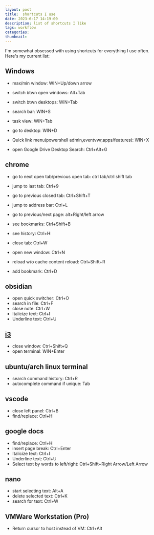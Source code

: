 ```yaml
---
layout: post
title:  shortcuts I use
date: 2023-6-17 14:19:00
description: list of shortcuts I like
tags: workflow
categories: 
thumbnail: 
---
```


I'm somewhat obsessed with using shortcuts for everything I use often. Here's my current list:

## Windows
- max/min window: WIN+Up/down arrow
- switch btwn open windows: Alt+Tab
- switch btwn desktops: WIN+Tab
- search bar: WIN+S

- task view: WIN+Tab
- go to desktop: WIN+D

- Quick link menu(powershell admin,eventvwr,apps/features): WIN+X

- open Google Drive Desktop Search: Ctrl+Alt+G

## chrome
- go to next open tab/previous open tab: ctrl tab/ctrl shift tab
- jump to last tab: Ctrl+9
- go to previous closed tab: Ctrl+Shift+T
- jump to address bar: Ctrl+L
- go to previous/next page: alt+Right/left arrow
- see bookmarks: Ctrl+Shift+B

- see history: Ctrl+H 

- close tab: Ctrl+W
- open new window: Ctrl+N
- reload w/o cache content reload: Ctrl+Shift+R

- add bookmark: Ctrl+D

## obsidian
- open quick switcher: Ctrl+O
- search in file: Ctrl+F
- close note: Ctrl+W
- Italicize text: Ctrl+I
- Underline text: Ctrl+U

## [i3](https://i3wm.org/docs/refcard.html)
- close window: Ctrl+Shift+Q
- open terminal: WIN+Enter

## ubuntu/arch linux terminal
- search command history: Ctrl+R
- autocomplete command if unique: Tab

## vscode
- close left panel: Ctrl+B
- find/replace: Ctrl+H

## google docs
- find/replace: Ctrl+H
- insert page break: Ctrl+Enter
- Italicize text: Ctrl+I
- Underline text: Ctrl+U
- Select text by words to left/right: Ctrl+Shift+Right Arrow/Left Arrow

## nano
- start selecting text: Alt+A
- delete selected text: Ctrl+K
- search for text: Ctrl+W

## VMWare Workstation (Pro)
- Return cursor to host instead of VM: Ctrl+Alt